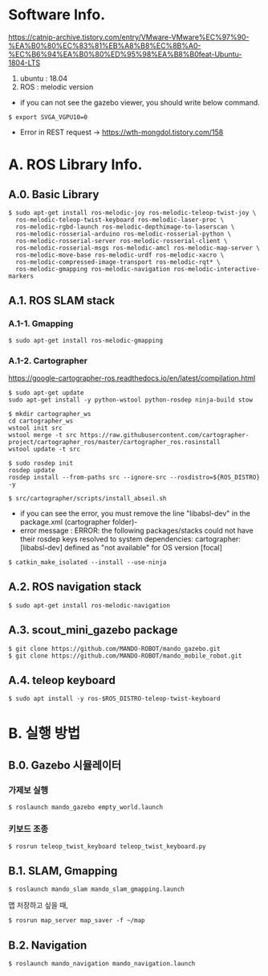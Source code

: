 # Software Info.  
https://catnip-archive.tistory.com/entry/VMware-VMware%EC%97%90-%EA%B0%80%EC%83%81%EB%A8%B8%EC%8B%A0-%EC%B6%94%EA%B0%80%ED%95%98%EA%B8%B0feat-Ubuntu-1804-LTS    
1. ubuntu : 18.04
2. ROS : melodic version

* if you can not see the gazebo viewer, you should write below command.  
```
$ export SVGA_VGPU10=0
```

* Error in REST request
-> https://wth-mongdol.tistory.com/158

# A. ROS Library Info.
## A.0. Basic Library  
```
$ sudo apt-get install ros-melodic-joy ros-melodic-teleop-twist-joy \
  ros-melodic-teleop-twist-keyboard ros-melodic-laser-proc \
  ros-melodic-rgbd-launch ros-melodic-depthimage-to-laserscan \
  ros-melodic-rosserial-arduino ros-melodic-rosserial-python \
  ros-melodic-rosserial-server ros-melodic-rosserial-client \
  ros-melodic-rosserial-msgs ros-melodic-amcl ros-melodic-map-server \
  ros-melodic-move-base ros-melodic-urdf ros-melodic-xacro \
  ros-melodic-compressed-image-transport ros-melodic-rqt* \
  ros-melodic-gmapping ros-melodic-navigation ros-melodic-interactive-markers
```

## A.1. ROS SLAM stack

### A.1-1. Gmapping  
```
$ sudo apt-get install ros-melodic-gmapping  
```

### A.1-2. Cartographer  
https://google-cartographer-ros.readthedocs.io/en/latest/compilation.html  
```
$ sudo apt-get update
sudo apt-get install -y python-wstool python-rosdep ninja-build stow
```

```
$ mkdir cartographer_ws
cd cartographer_ws
wstool init src
wstool merge -t src https://raw.githubusercontent.com/cartographer-project/cartographer_ros/master/cartographer_ros.rosinstall
wstool update -t src
```

```
$ sudo rosdep init
rosdep update
rosdep install --from-paths src --ignore-src --rosdistro=${ROS_DISTRO} -y
```

```
$ src/cartographer/scripts/install_abseil.sh
```

* if you can see the error, you must remove the line "<depend>libabsl-dev</depend>" in the package.xml (cartographer folder)-  
* error message : ERROR: the following packages/stacks could not have their rosdep keys resolved to system dependencies: cartographer: [libabsl-dev] defined as "not available" for OS version [focal]

```
$ catkin_make_isolated --install --use-ninja
```

## A.2. ROS navigation stack  
```
$ sudo apt-get install ros-melodic-navigation
```

## A.3. scout_mini_gazebo package 
```
$ git clone https://github.com/MANDO-ROBOT/mando_gazebo.git
$ git clone https://github.com/MANDO-ROBOT/mando_mobile_robot.git
```

## A.4. teleop keyboard  
```
$ sudo apt install -y ros-$ROS_DISTRO-teleop-twist-keyboard
```




# B. 실행 방법
## B.0. Gazebo 시뮬레이터  
### 가제보 실행
```
$ roslaunch mando_gazebo empty_world.launch
```

### 키보드 조종
```
$ rosrun teleop_twist_keyboard teleop_twist_keyboard.py 
```

## B.1. SLAM, Gmapping
```
$ roslaunch mando_slam mando_slam_gmapping.launch 
```

맵 저장하고 싶을 때,
```
$ rosrun map_server map_saver -f ~/map
```

## B.2. Navigation
```
$ roslaunch mando_navigation mando_navigation.launch 
```


